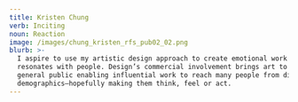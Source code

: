 ```yaml
---
title: Kristen Chung
verb: Inciting
noun: Reaction
image: /images/chung_kristen_rfs_pub02_02.png
blurb: >-
  I aspire to use my artistic design approach to create emotional work that
  resonates with people. Design’s commercial involvement brings art to the
  general public enabling influential work to reach many people from different
  demographics—hopefully making them think, feel or act.
---
```



